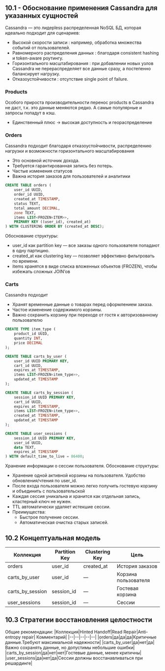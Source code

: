 ## 10.1 - Обоснование применения Cassandra для указанных сущностей
Cassandra — это лидерless распределенная NoSQL БД, которая идеально подходит для сценариев:

- Высокой скорости записи : например, обработка множества событий от пользователей.
- Равномерного распределения данных : благодаря consistent hashing и token-aware роутингу.
- Горизонтального масштабирования : при добавлении новых узлов Cassandra не перераспределяет все данные сразу, а постепенно балансирует нагрузку.
- Отказоустойчивости : отсутствие single point of failure.

### Products
Особого прироста производительности перенос products в Cassandra не даст, т.к. это данные меняются редко. А самые популярные и запросы попадут в кэш.
- Единственный плюс -> высокая доступность и геораспределение

### Orders
Cassandra подходит благодаря отказоустойчивости, распределению нагрузки и возможности горизонтального масштабирования

- Это основной источник дохода.
- Требуется гарантированная запись без потерь.
- Частые изменения статусов
- Важна история заказов для пользователей и аналитики

```sql
CREATE TABLE orders (
    user_id UUID,
    order_id UUID,
    created_at TIMESTAMP,
    status TEXT,
    total_amount DECIMAL,
    zone TEXT,
    items LIST<FROZEN<ITEM>>,
    PRIMARY KEY ((user_id), created_at)
) WITH CLUSTERING ORDER BY (created_at DESC);
```
Обоснование структуры:
- user_id как partition key — все заказы одного пользователя попадают в одну партицию.
- created_at как clustering key — позволяет эффективно фильтровать по времени.
- items хранятся в виде списка вложенных объектов (FROZEN), чтобы избежать сложных JOIN’ов

### Carts
Cassandra подходит
- Хранят временные данные о товарах перед оформлением заказа.
- Частое изменение содержимого корзины.
- Важно сохранить корзину при переходе от гостя к авторизованному пользователю

```sql
CREATE TYPE item_type (
    product_id UUID,
    quantity INT,
    price DECIMAL
);

CREATE TABLE carts_by_user (
    user_id UUID PRIMARY KEY,
    cart_id UUID,
    expires_at TIMESTAMP,
    items LIST<FROZEN<item_type>>,
    updated_at TIMESTAMP
);

CREATE TABLE carts_by_session (
    session_id UUID PRIMARY KEY,
    cart_id UUID,
    expires_at TIMESTAMP,
    items LIST<FROZEN<item_type>>,
    created_at TIMESTAMP,
    updated_at TIMESTAMP
);

CREATE TABLE user_sessions (
    session_id UUID PRIMARY KEY,
    user_id UUID,
    data TEXT,
    expires_at TIMESTAMP
) WITH default_time_to_live = 86400;
```
Хранение информации о сессии пользователя.
Обоснование структуры:
- Хранение одной активной корзины на пользователя.
Удобство обновления/чтения по user_id.
- После входа пользователя можно легко получить гостевую корзину и объединить с пользовательской
- Каждая сессия уникальна и хранится как отдельная запись, кластерный ключ не нужен.
- TTL автоматически удаляет истекшие сессии.
- Преимущества:
    - Быстрое получение сессии.
    - Автоматическая очистка старых записей.


## 10.2 Концептуальная модель
|Коллекция| Partition Key|Clustering Key|Цель|
|-|-|-|-|
|orders|user_id|created_at|История заказов|
|carts_by_user|user_id|—|Корзина пользователя
|carts_by_session|session_id|—|Гостевая корзина
|user_sessions|session_id|—|Сессии

## 10.3 Стратегии восстановления целостности

Общие рекомендации:
|Коллекция|Hinted Handoff|Read Repair|Anti-entropy repair| Комментарий|
|--|--|--|--|--|
|orders|да|да|да|Критичные данные.Требуют максимальной надежности|
|carts_by_user|да|нет|да|Важно сохранять данные, но допустимы небольшие ошибки|
|carts_by_session|да|нет|нет|Гостевые данные, менее критичны|
|user_sessions|да|нет|да|Сессии должны восстанавливаться при решардинге|